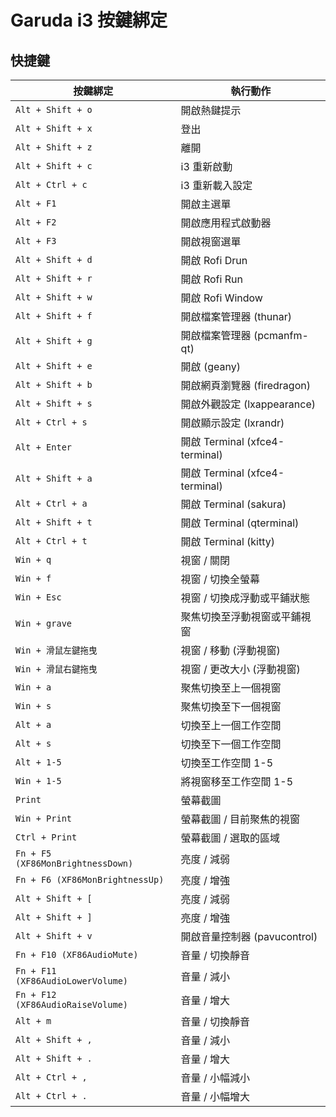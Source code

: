 

# Garuda i3 按鍵綁定


## 快捷鍵

| 按鍵綁定 |	執行動作 |
| ------- | ------ |
| `Alt + Shift + o` | 開啟熱鍵提示 |
| `Alt + Shift + x` | 登出 |
| `Alt + Shift + z` | 離開 |
| `Alt + Shift + c` | i3 重新啟動 |
| `Alt + Ctrl + c` | i3 重新載入設定 |
| `Alt + F1` | 開啟主選單 |
| `Alt + F2` | 開啟應用程式啟動器 |
| `Alt + F3` | 開啟視窗選單 |
| `Alt + Shift + d` | 開啟 Rofi Drun |
| `Alt + Shift + r` | 開啟 Rofi Run |
| `Alt + Shift + w` | 開啟 Rofi Window |
| `Alt + Shift + f` | 開啟檔案管理器 (thunar) |
| `Alt + Shift + g` | 開啟檔案管理器 (pcmanfm-qt) |
| `Alt + Shift + e` | 開啟 (geany) |
| `Alt + Shift + b` | 開啟網頁瀏覽器 (firedragon) |
| `Alt + Shift + s` | 開啟外觀設定 (lxappearance) |
| `Alt + Ctrl + s` | 開啟顯示設定 (lxrandr) |
| `Alt + Enter` | 開啟 Terminal (xfce4-terminal) |
| `Alt + Shift + a` | 開啟 Terminal (xfce4-terminal) |
| `Alt + Ctrl + a` | 開啟 Terminal (sakura) |
| `Alt + Shift + t` | 開啟 Terminal (qterminal) |
| `Alt + Ctrl + t` | 開啟 Terminal (kitty) |
| `Win + q` | 視窗 / 關閉 |
| `Win + f` | 視窗 / 切換全螢幕 |
| `Win + Esc` | 視窗 / 切換成浮動或平鋪狀態 |
| `Win + grave` | 聚焦切換至浮動視窗或平鋪視窗 |
| `Win + 滑鼠左鍵拖曳` | 視窗 / 移動 (浮動視窗) |
| `Win + 滑鼠右鍵拖曳` | 視窗 / 更改大小 (浮動視窗) |
| `Win + a` | 聚焦切換至上一個視窗 |
| `Win + s` | 聚焦切換至下一個視窗 |
| `Alt + a` | 切換至上一個工作空間 |
| `Alt + s` | 切換至下一個工作空間 |
| `Alt + 1-5` | 切換至工作空間 1-5 |
| `Win + 1-5` | 將視窗移至工作空間 1-5 |
| `Print` | 螢幕截圖 |
| `Win + Print` | 螢幕截圖 / 目前聚焦的視窗 |
| `Ctrl + Print` | 螢幕截圖 / 選取的區域 |
| `Fn + F5 (XF86MonBrightnessDown)` | 亮度 / 減弱 |
| `Fn + F6 (XF86MonBrightnessUp)` | 亮度 / 增強 |
| `Alt + Shift + [` | 亮度 / 減弱 |
| `Alt + Shift + ]` | 亮度 / 增強 |
| `Alt + Shift + v` | 開啟音量控制器 (pavucontrol) |
| `Fn + F10 (XF86AudioMute)` | 音量 / 切換靜音 |
| `Fn + F11 (XF86AudioLowerVolume)` | 音量 / 減小 |
| `Fn + F12 (XF86AudioRaiseVolume)` | 音量 / 增大 |
| `Alt + m` | 音量 / 切換靜音 |
| `Alt + Shift + ,` | 音量 / 減小 |
| `Alt + Shift + .` | 音量 / 增大 |
| `Alt + Ctrl + ,` | 音量 / 小幅減小 |
| `Alt + Ctrl + .` | 音量 / 小幅增大 |
